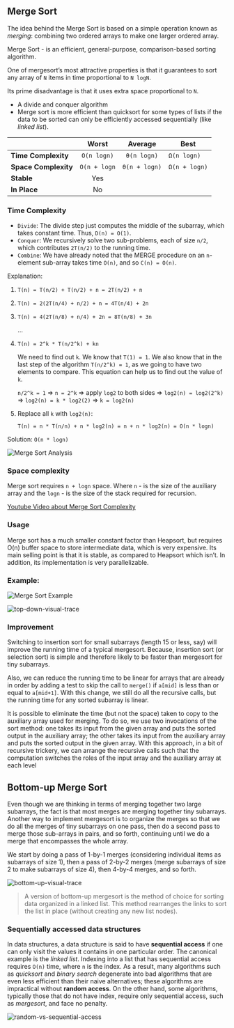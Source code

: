 ## Merge Sort
The idea behind the Merge Sort is  based  on  a  simple  operation known  as _merging_:  combining  two  ordered  arrays  to  make  one  larger  ordered  array.

Merge Sort - is an efficient, general-purpose, comparison-based sorting algorithm.

One of mergesort’s most attractive properties is that it guarantees to sort any array of `N` items in time proportional to `N logN`.

Its prime disadvantage is that it uses extra space proportional to `N`.

* A divide and conquer algorithm
* Merge sort is more efficient than quicksort for some types of lists if the data to be sorted can only be efficiently accessed sequentially (like _linked list_).

|  | Worst | Average | Best |
|:--|:-:|:-:|---|
| __Time Complexity__ | `O(n logn)` | `θ(n logn)` | `Ω(n logn)` |
| __Space Complexity__ | `O(n + logn` | `θ(n + logn)` | `Ω(n + logn)` |
| __Stable__ | Yes |
| __In Place__ | No |

### Time Complexity
* `Divide`: The divide step just computes the middle of the subarray, which takes constant time. Thus, `D(n) = O(1)`.
* `Conquer`: We recursively solve two sub-problems, each of size `n/2`, which contributes `2T(n/2)` to the running time.
* `Combine`: We have already noted that the MERGE procedure on an `n`-element sub-array takes time `O(n)`, and so `C(n) = O(n)`.

Explanation:
1. `T(n) = T(n/2) + T(n/2) + n = 2T(n/2) + n`
2. `T(n) = 2(2T(n/4) + n/2) + n = 4T(n/4) + 2n`
3. `T(n) = 4(2T(n/8) + n/4) + 2n = 8T(n/8) + 3n`
    
    ...

4. `T(n) = 2^k * T(n/2^k) + kn`

    We need to find out `k`. We know that `T(1) = 1`. We also know that in the last step of the algorithm `T(n/2^k) = 1`, as we going to have two elements to compare. This equation can help us to find out the value of `k`.

    `n/2^k = 1` => `n = 2^k` => apply `log2` to both sides => `log2(n) = log2(2^k)` => `log2(n) = k * log2(2)` => `k = log2(n)`

5. Replace all `k` with `log2(n)`:

    `T(n) = n * T(n/n) + n * log2(n) = n + n * log2(n) = O(n * logn)`

Solution: `O(n * logn)`

![Merge Sort Analysis](./images/merge-sort-analysis.jpeg)

### Space complexity
Merge sort requires `n + logn` space. Where `n` - is the size of the auxiliary array and the `logn` - is the size of the stack required for recursion.

[Youtube Video about Merge Sort Complexity](https://www.youtube.com/watch?v=sfmaf4QpVTw&index=8&list=PLEbnTDJUr_IeHYw_sfBOJ6gk5pie0yP-0)

### Usage
Merge sort has a much smaller constant factor than Heapsort, but requires O(n) buffer space to store intermediate data, which is very expensive. Its main selling point is that it is stable, as compared to Heapsort which isn’t. In addition, its implementation is very parallelizable.

### Example:
![Merge Sort Example](./images/merge-sort.gif)

![top-down-visual-trace](./images/top-down-visual-trace.png)

### Improvement
Switching to insertion sort for small subarrays (length 15 or less, say) will improve the running time of a typical mergesort. Because, insertion sort (or selection sort)  is  simple  and  therefore  likely  to  be  faster  than  mergesort  for  tiny  subarrays.

Also, we can reduce the running time to be linear for arrays that are already in order by adding a test to skip the call to `merge()` if `a[mid]` is less than or equal to `a[mid+1]`. With this change, we still do all the recursive calls, but the running time for any sorted subarray is linear.

It is possible to eliminate the time (but not the space) taken to copy to the auxiliary array used for merging. To do so, we use two invocations of the sort method: one takes its input from the given array and puts the sorted output in the auxiliary array; the other takes its input from the auxiliary array and puts the sorted output in the given array. With this approach, in a bit of recursive trickery, we can arrange the recursive calls such that the computation switches the roles of the input array and the auxiliary array at each level

## Bottom-up Merge Sort
Even though we are thinking in terms of merging together  two  large  subarrays,  the  fact  is  that  most  merges  are  merging  together  tiny subarrays. Another way to implement mergesort is to organize the merges so that we do all the merges of tiny subarrays on one pass, then do a second pass to merge those sub-arrays  in  pairs,  and  so  forth,  continuing  until  we do a merge that encompasses the whole array.

We start by doing a pass of 1-by-1 merges (considering individual items as subarrays  of  size  1),  then  a  pass  of  2-by-2  merges (merge  subarrays  of  size  2  to  make  subarrays  of size 4), then 4-by-4 merges, and so forth.

![bottom-up-visual-trace](./images/bottom-up-visual-trace.png)

> A version of bottom-up mergesort is the method of choice for sorting  data organized in a linked list. This method rearranges the links to sort the list in place (without creating any new list nodes).

### Sequentially accessed data structures
In data structures, a data structure is said to have __sequential access__ if one can only visit the values it contains in one particular order. The canonical example is the _linked list_. Indexing into a list that has sequential access requires `O(n)` time, where `n` is the index. As a result, many algorithms such as _quicksort_ and _binary search_ degenerate into bad algorithms that are even less efficient than their naive alternatives; these algorithms are impractical without __random access__. On the other hand, some algorithms, typically those that do not have index, require only sequential access, such as _mergesort_, and face no penalty.

![random-vs-sequential-access](./images/random_vs_sequential_access.png)
